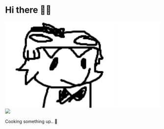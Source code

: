 <h1>Hi there 👋🍉</h1>

![fiqun](assets/fqghbnr.png)
![](https://komarev.com/ghpvc/?username=fiquun&color=red&style=for-the-badge)
<p>Cooking something up.. 🍳</p>
